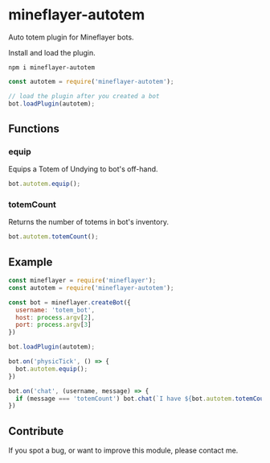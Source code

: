# mineflayer-autotem

Auto totem plugin for Mineflayer bots.

Install and load the plugin.

`npm i mineflayer-autotem`

```js
const autotem = require('mineflayer-autotem');

// load the plugin after you created a bot
bot.loadPlugin(autotem);
```

## Functions

### equip

Equips a Totem of Undying to bot's off-hand.

```js
bot.autotem.equip();
```

### totemCount

Returns the number of totems in bot's inventory.

```js
bot.autotem.totemCount();
```

## Example

```js
const mineflayer = require('mineflayer');
const autotem = require('mineflayer-autotem');

const bot = mineflayer.createBot({
  username: 'totem_bot',
  host: process.argv[2],
  port: process.argv[3]
})

bot.loadPlugin(autotem);

bot.on('physicTick', () => {
  bot.autotem.equip();
})

bot.on('chat', (username, message) => {
  if (message === 'totemCount') bot.chat(`I have ${bot.autotem.totemCount()} totems`);
})
```

## Contribute

If you spot a bug, or want to improve this module, please contact me.
